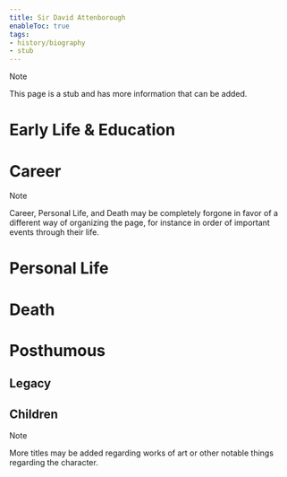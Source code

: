 ```yaml
---
title: Sir David Attenborough
enableToc: true
tags:
- history/biography
- stub
---
```


> [!note]
> This page is a stub and has more information that can be added.

# Early Life & Education

# Career

> [!note]
> Career, Personal Life, and Death may be completely forgone in favor of a different way of organizing the page, for instance in order of important events through their life.


# Personal Life

# Death

# Posthumous
## Legacy

## Children

> [!note]
> More titles may be added regarding works of art or other notable things regarding the character.

